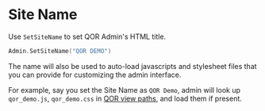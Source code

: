 # Site Name

Use `SetSiteName` to set QOR Admin's HTML title.

```go
Admin.SetSiteName("QOR DEMO")
```

The name will also be used to auto-load javascripts and stylesheet files that you can provide for customizing the admin interface.

For example, say you set the Site Name as `QOR Demo`, admin will look up `qor_demo.js`, `qor_demo.css` in [QOR view paths](../chapter2/theme.md#customize-views), and load them if present.
